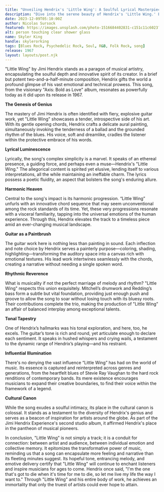 ```yaml
---
title: "Unveiling Hendrix's 'Little Wing': A Soulful Lyrical Masterpiece Explored"
description: "Dive into the serene beauty of Hendrix's 'Little Wing.' Explore the song's soulful depths and enduring legacy in music history."
date: 2023-12-09T05:10:00Z
author: Nicolas Sursock
featured: https://images.unsplash.com/photo-1516684402831-c151c11c6023?fit=crop&ixlib=rb-4.0.3&ixid=M3wxMjA3fDB8MHxwaG90by1wYWdlfHx8fGVufDB8fHx8fA%3D%3D
alt: person touching clear shower glass
name: Skyler King
handle: skylerorking
tags: [Blues Rock, Psychedelic Rock, Soul, R&B, Folk Rock, song]
release: 1967
layout: layouts/post.njk
---
```


"Little Wing" by Jimi Hendrix stands as a paragon of musical artistry, encapsulating the soulful depth and innovative spirit of its creator. In a brief but potent two-and-a-half-minute composition, Hendrix gifts the world a profound glimpse of his vast emotional and technical prowess. This song, from the visionary "Axis: Bold as Love" album, resonates as powerfully today as it did upon its release in 1967.

**The Genesis of Genius**

The mastery of Jimi Hendrix is often identified with fiery, explosive guitar work, yet "Little Wing" showcases a tender, introspective side of his art. With its gentle opening chords, Hendrix crafts a delicate aural painting, simultaneously invoking the tenderness of a ballad and the grounded rhythm of the blues. His voice, soft and dreamlike, cradles the listener within the protective embrace of his words.

**Lyrical Luminescence**

Lyrically, the song's complex simplicity is a marvel. It speaks of an ethereal presence, a guiding force, and perhaps even a muse—Hendrix's "Little Wing." The allegorical content is spirited yet elusive, lending itself to various interpretations, all the while maintaining an ineffable charm. The lyrics possess a poetic fluidity, an aspect that bolsters the song's enduring allure.

**Harmonic Heaven**

Central to the song's impact is its harmonic progression. “Little Wing” unfurls with an innovative chord sequence that may seem unconventional among the rock standards of its time. Yet, these very progressions resonate with a visceral familiarity, tapping into the universal emotions of the human experience. Through this, Hendrix elevates the track to a timeless piece amid an ever-changing musical landscape.

**Guitar as a Paintbrush**

The guitar work here is nothing less than painting in sound. Each inflection and note choice by Hendrix serves a painterly purpose—coloring, shading, highlighting—transforming the auditory space into a canvas rich with emotional textures. His lead work intertwines seamlessly with the chords, creating a narrative without needing a single spoken word.

**Rhythmic Reverence**

What is musicality if not the perfect marriage of melody and rhythm? "Little Wing" respects this union exquisitely. Mitchell’s drumwork and Redding’s bass form a subtle but vital foundation, providing just enough push and groove to allow the song to soar without losing touch with its bluesy roots. Their contributions complete the trio, making the production of "Little Wing" an affair of balanced interplay among exceptional talents.

**Tonal Tapestry**

One of Hendrix’s hallmarks was his tonal exploration, and here, too, he excels. The guitar’s tone is rich and round, yet articulate enough to declare each sentiment. It speaks in hushed whispers and crying wails, a testament to the dynamic range of Hendrix’s playing—and his restraint.

**Influential Illumination**

There's no denying the vast influence “Little Wing” has had on the world of music. Its essence is captured and reinterpreted across genres and generations, from the heartfelt blues of Stevie Ray Vaughan to the hard rock renditions of contemporary bands. Its mere existence encourages musicians to expand their creative boundaries, to find their voice within the framework of a legend.

**Cultural Canon** 

While the song exudes a soulful intimacy, its place in the cultural canon is colossal. It stands as a testament to the diversity of Hendrix's genius and serves as a beacon of inspiration for artists around the globe. As part of the Jimi Hendrix Experience's second studio album, it affirmed Hendrix's place in the pantheon of musical pioneers.

In conclusion, "Little Wing" is not simply a track; it is a conduit for connection: between artist and audience, between individual emotion and collective memory. It epitomizes the transformative power of music, reminding us that a song can encapsulate more feeling and narrative than its fleeting minutes suggest. Its hopeful tone, entrancing melody, and emotive delivery certify that "Little Wing" will continue to enchant listeners and inspire musicians for ages to come. Hendrix once said, "I'm the one that's got to die when it's time for me to die, so let me live my life the way I want to." Through "Little Wing" and his entire body of work, he achieves an immortality that only the truest of artists could ever hope to attain.